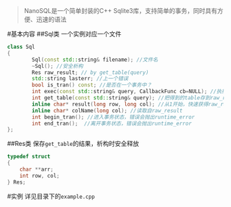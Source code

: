 > NanoSQL是一个简单封装的C++ Sqlite3库，支持简单的事务，同时具有方便、迅速的语法

#基本内容
##Sql类
一个实例对应一个文件
```cpp
class Sql
{
		Sql(const std::string& filename); //文件名
		~Sql(); //安全析构
		Res raw_result; // by get_table(query)
		std::string lasterr; //上一个错误
		bool is_tran() const; //是否在一个事务中？
		int exec(const std::string& query, CallbackFunc cb=NULL); //执行语句，回调函数可以省略
		int get_table(const std::string& query); //把得到的table存到raw_result中
		inline char* result(long row, long col); //从1开始，快速获得raw_result中的结果
		inline char* colName(long col); //读取自raw_result
		int begin_tran(); //进入事务状态，错误会抛出runtime_error
		int end_tran();  //离开事务状态，错误会抛出runtime_error
};
```
##Res类
保存`get_table`的结果，析构时安全释放
```cpp
typedef struct
{
	char **arr;
	int row, col;
} Res;
```
#实例
详见目录下的`example.cpp`
